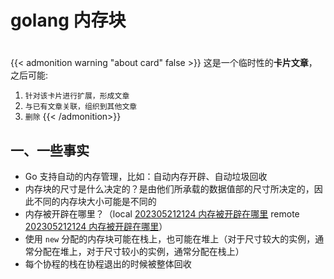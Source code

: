 # golang 内存块

<!--more-->
#

{{< admonition warning "about card" false >}}
这是一个临时性的**卡片文章**，之后可能:
1. `针对该卡片进行扩展，形成文章`
2. `与已有文章关联，组织到其他文章`
3. `删除`
{{< /admonition>}}

## 一、一些事实
- Go 支持自动的内存管理，比如：自动内存开辟、自动垃圾回收
- 内存块的尺寸是什么决定的？是由他们所承载的数据值部的尺寸所决定的，因此不同的内存块大小可能是不同的
- 内存被开辟在哪里？（local [202305212124 内存被开辟在哪里](content/posts/box/202305212124%20内存被开辟在哪里.md) remote [202305212124 内存被开辟在哪里](http://honghuiqiang.com/202305212124-%E5%86%85%E5%AD%98%E8%A2%AB%E5%BC%80%E8%BE%9F%E5%9C%A8%E5%93%AA%E9%87%8C)）
- 使用 `new` 分配的内存块可能在栈上，也可能在堆上（对于尺寸较大的实例，通常分配在堆上，对于尺寸较小的实例，通常分配在栈上）
- 每个协程的栈在协程退出的时候被整体回收

